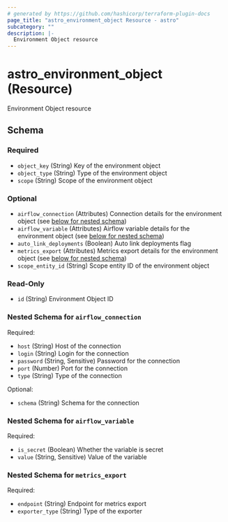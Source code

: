 ```yaml
---
# generated by https://github.com/hashicorp/terraform-plugin-docs
page_title: "astro_environment_object Resource - astro"
subcategory: ""
description: |-
  Environment Object resource
---
```


# astro_environment_object (Resource)

Environment Object resource



<!-- schema generated by tfplugindocs -->
## Schema

### Required

- `object_key` (String) Key of the environment object
- `object_type` (String) Type of the environment object
- `scope` (String) Scope of the environment object

### Optional

- `airflow_connection` (Attributes) Connection details for the environment object (see [below for nested schema](#nestedatt--airflow_connection))
- `airflow_variable` (Attributes) Airflow variable details for the environment object (see [below for nested schema](#nestedatt--airflow_variable))
- `auto_link_deployments` (Boolean) Auto link deployments flag
- `metrics_export` (Attributes) Metrics export details for the environment object (see [below for nested schema](#nestedatt--metrics_export))
- `scope_entity_id` (String) Scope entity ID of the environment object

### Read-Only

- `id` (String) Environment Object ID

<a id="nestedatt--airflow_connection"></a>
### Nested Schema for `airflow_connection`

Required:

- `host` (String) Host of the connection
- `login` (String) Login for the connection
- `password` (String, Sensitive) Password for the connection
- `port` (Number) Port for the connection
- `type` (String) Type of the connection

Optional:

- `schema` (String) Schema for the connection


<a id="nestedatt--airflow_variable"></a>
### Nested Schema for `airflow_variable`

Required:

- `is_secret` (Boolean) Whether the variable is secret
- `value` (String, Sensitive) Value of the variable


<a id="nestedatt--metrics_export"></a>
### Nested Schema for `metrics_export`

Required:

- `endpoint` (String) Endpoint for metrics export
- `exporter_type` (String) Type of the exporter
